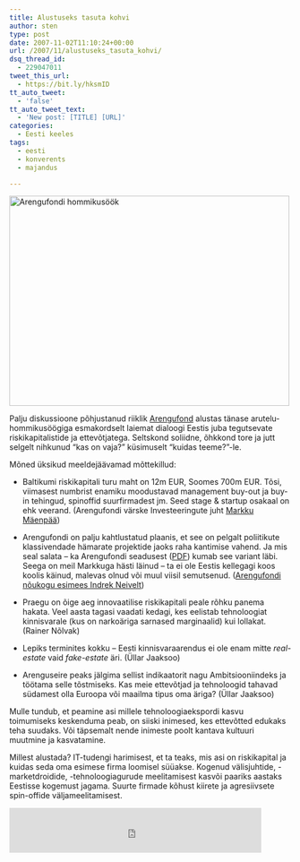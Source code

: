 ```yaml
---
title: Alustuseks tasuta kohvi
author: sten
type: post
date: 2007-11-02T11:10:24+00:00
url: /2007/11/alustuseks_tasuta_kohvi/
dsq_thread_id:
  - 229047011
tweet_this_url:
  - https://bit.ly/hksmID
tt_auto_tweet:
  - 'false'
tt_auto_tweet_text:
  - 'New post: [TITLE] [URL]'
categories:
  - Eesti keeles
tags:
  - eesti
  - konverents
  - majandus

---
```

[<img src="http://farm3.static.flickr.com/2039/1824059179_b916337658.jpg" width="500" height="375" alt="Arengufondi hommikusöök" />][1]
  
Palju diskussioone põhjustanud riiklik [Arengufond][2] alustas tänase arutelu-hommikusöögiga esmakordselt laiemat dialoogi Eestis juba tegutsevate riskikapitalistide ja ettevõtjatega. Seltskond soliidne, õhkkond tore ja jutt selgelt nihkunud &#8220;kas on vaja?&#8221; küsimuselt &#8220;kuidas teeme?&#8221;-le.
  
Mõned üksikud meeldejäävamad mõttekillud:
  
* Baltikumi riskikapitali turu maht on 12m EUR, Soomes 700m EUR. Tõsi, viimasest numbrist enamiku moodustavad management buy-out ja buy-in tehingud, spinoffid suurfirmadest jm. Seed stage & startup osakaal on ehk veerand. (Arengufondi värske Investeeringute juht [Markku Mäenpää][3])
  
* Arengufondi on palju kahtlustatud plaanis, et see on pelgalt poliitikute klassivendade hämarate projektide jaoks raha kantimise vahend. Ja mis seal salata &#8211; ka Arengufondi seadusest ([PDF][4]) kumab see variant läbi. Seega on meil Markkuga hästi läinud &#8211; ta ei ole Eestis kellegagi koos koolis käinud, malevas olnud või muul viisil semutsenud. ([Arengufondi nõukogu esimees Indrek Neivelt][5])
  
* Praegu on õige aeg innovaatilise riskikapitali peale rõhku panema hakata. Veel aasta tagasi vaadati kedagi, kes eelistab tehnoloogiat kinnisvarale (kus on narkoäriga sarnased marginaalid) kui lollakat. (Rainer Nõlvak)
  
* Lepiks terminites kokku &#8211; Eesti kinnisvaraarendus ei ole enam mitte _real-estate_ vaid _fake-estate_ äri. (Üllar Jaaksoo)
  
* Arenguseire peaks jälgima sellist indikaatorit nagu Ambitsiooniindeks ja töötama selle tõstmiseks. Kas meie ettevõtjad ja tehnoloogid tahavad südamest olla Euroopa või maailma tipus oma äriga? (Üllar Jaaksoo)
  
Mulle tundub, et peamine asi millele tehnoloogiaekspordi kasvu toimumiseks keskenduma peab, on siiski inimesed, kes ettevõtted edukaks teha suudaks. Või täpsemalt nende inimeste poolt kantava kultuuri muutmine ja kasvatamine.
  
Millest alustada? IT-tudengi harimisest, et ta teaks, mis asi on riskikapital ja kuidas seda oma esimese firma loomisel süüakse. Kogenud välisjuhtide, -marketdroidide, -tehnoloogiagurude meelitamisest kasvõi paariks aastaks Eestisse kogemust jagama. Suurte firmade kõhust kiirete ja agresiivsete spin-offide väljameelitamisest.

<iframe src="http://www.facebook.com/plugins/like.php?href=http%3A%2F%2Fsten.tamkivi.com%2F2007%2F11%2Falustuseks_tasuta_kohvi%2F&layout=standard&show_faces=true&width=450&action=like&colorscheme=light&height=80" scrolling="no" frameborder="0" style="border:none; overflow:hidden; width:450px; height:80px;" allowTransparency="true"></iframe>

 [1]: http://www.flickr.com/photos/seikatsu/1824059179/ "Photo Sharing"
 [2]: http://www.arengufond.ee/index.php
 [3]: http://www.arileht.ee/artikkel/403243
 [4]: http://www.arengufond.ee/files/Eesti%20Arengufondi%20seadus.pdf
 [5]: http://euro.postimees.ee/300107/esileht/majandus/242089.php